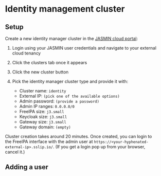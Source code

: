 # Identity management cluster

## Setup

Create a new identity manager cluster in the [JASMIN cloud portal](https://cloud.jasmin.ac.uk/):

1. Login using your JASMIN user credentials and navigate to your external cloud tenancy
2. Click the clusters tab once it appears
3. Click the new cluster button
4. Pick the identity manager cluster type and provide it with:

    * Cluster name: `identity`
    * External IP: `(pick one of the available options)`
    * Admin password: `(provide a password)`
    * Admin IP ranges: `0.0.0.0/0`
    * FreeIPA size: `j3.small`
    * Keycloak size: `j3.small`
    * Gateway size: `j3.small`
    * Gateway domain: `(empty)`

Cluster creation takes around 20 minutes. Once created, you can login to the FreeIPA interface with the admin user at `https://<your-hyphenated-external-ip>.sslip.io/`. (If you get a login pop up from your browser, cancel it.)

## Adding a user

